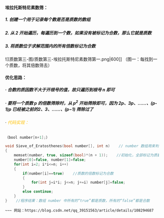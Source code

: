 #### 埃拉托斯特尼素数筛：
##### 1. 创建一个用于记录每个数是否是质数的数组
##### 2. 从 2 开始遍历，每遍历到一个数，如果没有被标记为合数，那么它就是质数
##### 3. 将质数位于求解范围内的所有倍数标记为合数
![[质数第三-图/质数第三-埃拉托斯特尼素数筛第一.png|600]]
                        （图一：每找到一个质数，将其倍数筛去）
#### 优化思路：
##### · 合数的质因数不大于开根号的值，故只遍历到根号 n 即可
##### · 要将一个质数 p 的倍数筛除时，从 p<sup>2</sup> 开始筛除即可，因为 2p、3p、……、(p-1)p 已经被之前的2、3、……、(p−1) 筛除过了

###### · <font color="#ffc000">代码实现：</font>
```C++
（bool number[n+1];）

void Sieve_of_Eratosthenes(bool number[], int n)    // number 数组用来判定是否为质数
{
	memset(number, true, sizeof(bool)*(n + 1));    //初始化，全部标记为质数，之后从中“抹去”合数
	number[0]=false, number[1]=false;
	for(int i=2; i*i<=n; i++)
	{
		if(number[i]==true)    //质数的倍数标记为合数
		{
			for(int j=i*i; j<=n; j+=i) number[j]=false;
		}
		else continue;
	}
}    //程序结果：数组 number 中所有的“true”都是质数，所有的“false”都是合数
```



~~~ 参考：“CSDN”【依稀_yixy】《（四）质数（素数）》
~~~ 网站：https://blog.csdn.net/qq_39151563/article/details/108294687